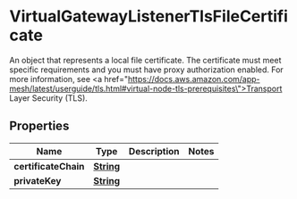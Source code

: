 

# VirtualGatewayListenerTlsFileCertificate

An object that represents a local file certificate. The certificate must meet specific requirements and you must have proxy authorization enabled. For more information, see <a href=\"https://docs.aws.amazon.com/app-mesh/latest/userguide/tls.html#virtual-node-tls-prerequisites\">Transport Layer Security (TLS)</a>.

## Properties

| Name | Type | Description | Notes |
|------------ | ------------- | ------------- | -------------|
|**certificateChain** | [**String**](String.md) |  |  |
|**privateKey** | [**String**](String.md) |  |  |



